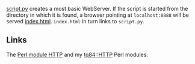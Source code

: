 [script.py](https://github.com/ReneNyffenegger/about-python/blob/master/standard-library/SimpleHTTPServer/script.py) creates a most basic WebServer. If the script is started
from the directory in which it is found, a browser pointing at `localhost:8888` will be served
[index.html](https://github.com/ReneNyffenegger/about-python/blob/master/standard-library/SimpleHTTPServer/index.html). `index.html` in turn links to `script.py`.



## Links

The [Perl module HTTP](https://github.com/ReneNyffenegger/PerlModules/tree/master/HTTP) and
my [tq84::HTTP](https://github.com/ReneNyffenegger/perl-tcp/tree/master/tq84/HTTP) Perl modules.
